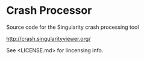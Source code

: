 Crash Processor
===============

Source code for the Singularity crash processing tool

<http://crash.singularityviewer.org/>

See <LICENSE.md> for lincensing info.